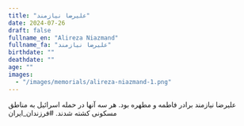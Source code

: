 ```yaml
---
title: "علیرضا نیازمند"
date: 2024-07-26
draft: false
fullname_en: "Alireza Niazmand"
fullname_fa: "علیرضا نیازمند"
birthdate: ""
deathdate: ""
age: ""
images:
  - "/images/memorials/alireza-niazmand-1.png"
---
```


علیرضا نیازمند برادر فاطمه و مطهره بود. هر سه آنها در حمله اسرائیل به مناطق مسکونی کشته شدند. #فرزندان_ایران
